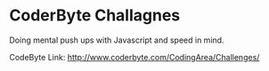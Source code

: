 # CoderByte Challagnes #

Doing mental push ups with Javascript and speed in mind.

CodeByte Link: http://www.coderbyte.com/CodingArea/Challenges/